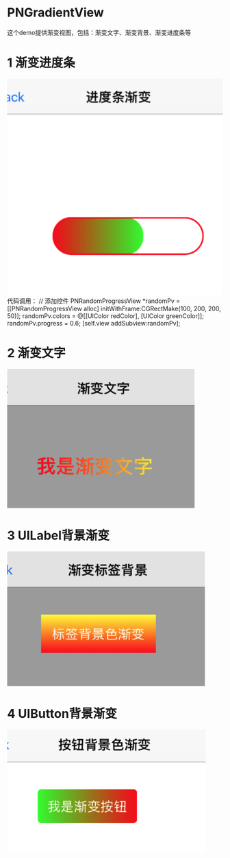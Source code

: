 # PNGradientView
这个demo提供渐变视图，包括：渐变文字、渐变背景、渐变进度条等

# 1 渐变进度条

![image1](https://raw.githubusercontent.com/LiuPN/PNGradientView/master/PNGradientViewDemo/PNGradientViewDemo/GradientVc/1_.png)
代码调用：
// 添加控件
    PNRandomProgressView *randomPv = [[PNRandomProgressView alloc] initWithFrame:CGRectMake(100, 200, 200, 50)];
    randomPv.colors = @[[UIColor redColor], [UIColor greenColor]];
    randomPv.progress = 0.6;
    [self.view addSubview:randomPv];

# 2 渐变文字

![image2](https://raw.githubusercontent.com/LiuPN/PNGradientView/master/PNGradientViewDemo/PNGradientViewDemo/GradientVc/2_.png)

# 3 UILabel背景渐变

![image3](https://raw.githubusercontent.com/LiuPN/PNGradientView/master/PNGradientViewDemo/PNGradientViewDemo/GradientVc/3_.png)

# 4 UIButton背景渐变

![image4](https://raw.githubusercontent.com/LiuPN/PNGradientView/master/PNGradientViewDemo/PNGradientViewDemo/GradientVc/4_.png)
